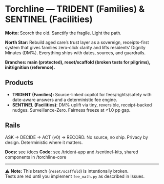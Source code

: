 # Torchline — TRIDENT (Families) & SENTINEL (Facilities)

**Motto:** Scorch the old. Sanctify the fragile. Light the path.

**North Star:** Rebuild aged care’s trust layer as a sovereign, receipts-first system that gives families zero-click clarity and lifts residents’ Dignity Minutes (DM%). Everything ships with dates, sources, and guardrails.

**Branches: main (protected), reset/scaffold (broken tests for pilgrims), init/ignition (reference).**

## Products
- **TRIDENT (Families):** Source-linked copilot for fees/rights/safety with date-aware answers and a deterministic fee engine.
- **SENTINEL (Facilities):** DM% uplift via tiny, reversible, receipt-backed nudges. Surveillance-Zero. Fairness freeze at ≥1.0 pp gap.

## Rails
ASK → DECIDE → ACT (v0) → RECORD. No source, no ship. Privacy by design. Deterministic where it matters.

**Docs:** see /docs
**Code:** see /trident-app and /sentinel-kits, shared components in /torchline-core



---
⚠️ **Note:** This branch (`reset/scaffold`) is intentionally broken.  
Tests are red until you implement `fee_math.py` as described in Issues.  
